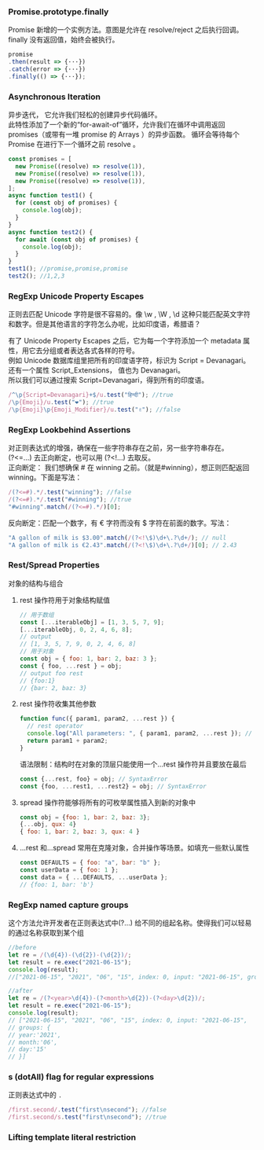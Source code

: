 ### Promise.prototype.finally

Promise 新增的一个实例方法。意图是允许在 resolve/reject 之后执行回调。finally 没有返回值，始终会被执行。

```js
promise
.then(result => {···})
.catch(error => {···})
.finally(() => {···});
```

### Asynchronous Iteration

异步迭代， 它允许我们轻松的创建异步代码循环。  
此特性添加了一个新的“for-await-of”循环，允许我们在循环中调用返回 promises（或带有一堆 promise 的 Arrays ）的异步函数。 循环会等待每个 Promise 在进行下一个循环之前 resolve 。

```js
const promises = [
  new Promise((resolve) => resolve(1)),
  new Promise((resolve) => resolve(1)),
  new Promise((resolve) => resolve(1)),
];
async function test1() {
  for (const obj of promises) {
    console.log(obj);
  }
}
async function test2() {
  for await (const obj of promises) {
    console.log(obj);
  }
}
test1(); //promise,promise,promise
test2(); //1,2,3
```

### RegExp Unicode Property Escapes

正则去匹配 Unicode 字符是很不容易的。像 \w , \W , \d 这种只能匹配英文字符和数字。但是其他语言的字符怎么办呢，比如印度语，希腊语？

有了 Unicode Property Escapes 之后，它为每一个字符添加一个 metadata 属性，用它去分组或者表达各式各样的符号。  
例如 Unicode 数据库组里把所有的印度语字符，标识为 Script = Devanagari。还有一个属性 Script_Extensions， 值也为 Devanagari。  
所以我们可以通过搜索 Script=Devanagari，得到所有的印度语。

```js
/^\p{Script=Devanagari}+$/u.test("हिन्दी"); //true
/\p{Emoji}/u.test("❤️"); //true
/\p{Emoji}\p{Emoji_Modifier}/u.test("✌️"); //false
```

### RegExp Lookbehind Assertions

对正则表达式的增强，确保在一些字符串存在之前，另一些字符串存在。  
(?<=…) 去正向断定，也可以用 (?<!…) 去取反。  
正向断定： 我们想确保 # 在 winning 之前。（就是#winning），想正则匹配返回 winning。下面是写法：

```js
/(?<=#).*/.test("winning"); //false
/(?<=#).*/.test("#winning"); //true
"#winning".match(/(?<=#).*/)[0];
```

反向断定：匹配一个数字，有 € 字符而没有 $ 字符在前面的数字。写法：

```js
"A gallon of milk is $3.00".match(/(?<!\$)\d+\.?\d+/); // null
"A gallon of milk is €2.43".match(/(?<!\$)\d+\.?\d+/)[0]; // 2.43
```

### Rest/Spread Properties

对象的结构与组合

1. rest 操作符用于对象结构赋值

   ```js
   // 用于数组
   const [...iterableObj] = [1, 3, 5, 7, 9];
   [...iterableObj, 0, 2, 4, 6, 8];
   // output
   // [1, 3, 5, 7, 9, 0, 2, 4, 6, 8]
   // 用于对象
   const obj = { foo: 1, bar: 2, baz: 3 };
   const { foo, ...rest } = obj;
   // output foo rest
   // {foo:1}
   // {bar: 2, baz: 3}
   ```

2. rest 操作符收集其他参数

   ```js
   function func({ param1, param2, ...rest }) {
     // rest operator
     console.log("All parameters: ", { param1, param2, ...rest }); // spread operator
     return param1 + param2;
   }
   ```

   语法限制：结构时在对象的顶层只能使用一个...rest 操作符并且要放在最后

   ```js
   const {...rest, foo} = obj; // SyntaxError
   const {foo, ...rest1, ...rest2} = obj; // SyntaxError
   ```

3. spread 操作符能够将所有的可枚举属性插入到新的对象中

   ```js
   const obj = {foo: 1, bar: 2, baz: 3};
   {...obj, qux: 4}
   { foo: 1, bar: 2, baz: 3, qux: 4 }
   ```

4. ...rest 和...spread 常用在克隆对象，合并操作等场景。如填充一些默认属性

   ```js
   const DEFAULTS = { foo: "a", bar: "b" };
   const userData = { foo: 1 };
   const data = { ...DEFAULTS, ...userData };
   // {foo: 1, bar: 'b'}
   ```

### RegExp named capture groups

这个方法允许开发者在正则表达式中(?…) 给不同的组起名称。使得我们可以轻易的通过名称获取到某个组

```js
//before
let re = /(\d{4})-(\d{2})-(\d{2})/;
let result = re.exec("2021-06-15");
console.log(result);
//["2021-06-15", "2021", "06", "15", index: 0, input: "2021-06-15", groups: undefined]

//after
let re = /(?<year>\d{4})-(?<month>\d{2})-(?<day>\d{2})/;
let result = re.exec("2021-06-15");
console.log(result);
// ["2021-06-15", "2021", "06", "15", index: 0, input: "2021-06-15",
// groups: {
// year:'2021',
// month:'06',
// day:'15'
// }]
```

### s (dotAll) flag for regular expressions

正则表达式中的 `.`

```js
/first.second/.test("first\nsecond"); //false
/first.second/s.test("first\nsecond"); //true
```

### Lifting template literal restriction
